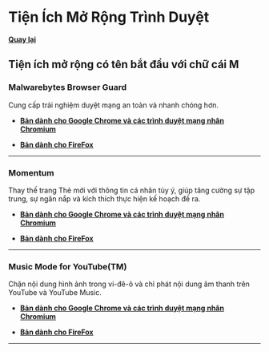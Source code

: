 # Tiện Ích Mở Rộng Trình Duyệt

**[Quay lại](https://khangshirokuma.github.io/TienIchMoRongTrinhDuyet/)**

## Tiện ích mở rộng có tên bắt đầu với chữ cái M

### Malwarebytes Browser Guard

Cung cấp trải nghiệm duyệt mạng an toàn và nhanh chóng hơn.

- **[Bản dành cho Google Chrome và các trình duyệt mạng nhân Chromium](https://chromewebstore.google.com/detail/malwarebytes-browser-guar/ihcjicgdanjaechkgeegckofjjedodee?hl=vi)**

- **[Bản dành cho FireFox](https://addons.mozilla.org/vi/firefox/addon/malwarebytes/)**

---
### Momentum

Thay thế trang Thẻ mới với thông tin cá nhân tùy ý, giúp tăng cường sự tập trung, sự ngăn nắp và kích thích thực hiện kế hoạch đề ra.

- **[Bản dành cho Google Chrome và các trình duyệt mạng nhân Chromium](https://chromewebstore.google.com/detail/momentum/laookkfknpbbblfpciffpaejjkokdgca?hl=vi)**

- **[Bản dành cho FireFox](https://addons.mozilla.org/vi/firefox/addon/momentumdash/)**

---
### Music Mode for YouTube(TM)

Chặn nội dung hình ảnh trong vi-đê-ô và chỉ phát nội dung âm thanh trên YouTube và YouTube Music.

- **[Bản dành cho Google Chrome và các trình duyệt mạng nhân Chromium](https://chromewebstore.google.com/detail/music-mode-for-youtube/abbpaepbpakcpipajigmlpnhlnbennna?hl=vi)**

- **[Bản dành cho FireFox](https://addons.mozilla.org/vi/firefox/addon/music-mode-for-youtube/)**

---
